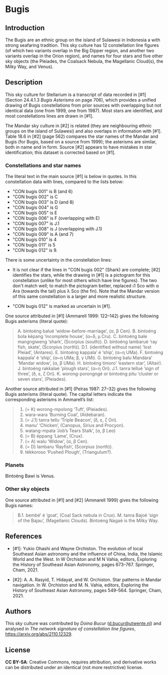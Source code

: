 # Bugis

## Introduction

The Bugis are an ethnic group on the island of Sulawesi in Indonesia a with strong seafaring tradition. This sky culture has 12 constellation line figures (of which two variants overlap in the Big Dipper region, and another two variants overlap in the Orion region), and names for four stars and five other sky objects (the Pleiades, the Coalsack Nebula, the Magellanic Cloud(s), the Milky Way, and Venus).

## Description

This sky culture for Stellarium is a transcript of data recorded in [#1] (Section 24.4.1.3 _Bugis Asterisms_ on page 706), which provides a unified drawing of Bugis constellations from prior sources with overlapping but not identical data (one from 1999, one from 1987). Most stars are identified, and most constellations lines are drawn in [#1]. 

The Mandar sky culture in [#2] is related (they are neighbouring ethnic groups on the island of Sulawesi) and also overlaps in information with [#1]. Table 18.6 in [#2] (page 562) compares the star names of the Mandar and Bugis (for Bugis, based on a source from 1999); the asterisms are similar, both in name and in form. Source [#2] appears to have mistakes in star identification; this dataset is corrected based on [#1].

### Constellations and star names

The literal text in the main source [#1] is below in quotes. In this constellation data with lines, compared to the lists below:

- "CON bugis 001" is B (and 6)
- "CON bugis 002" is C
- "CON bugis 003" is D (and 8)
- "CON bugis 004" is G
- "CON bugis 005" is E
- "CON bugis 006" is F (overlapping with E)
- "CON bugis 007" is J.1
- "CON bugis 008" is J (overlapping with J.1)
- "CON bugis 009" is A (and 7)
- "CON bugis 010" is 4
- "CON bugis 011" is 5
- "CON bugis 012" is 9.

There is some uncertainty in the constellation lines:

- It is not clear if the lines in "CON bugis 002" (Shark) are complete; [#2] identifies the stars, while the drawing in [#1] is a pictogram for this constellation (unlike for most others which have line figures). The two don't match well; to match the pictogram better, replaced ι1 Sco with α Ara (towards the tail) plus λ Sco (the fin). Note that the Mandar version of this same constellation is a larger and more realistic structure.

- "CON bugis 012" is marked as uncertain in [#1]. 

One source attributed in [#1] (Ammarell 1999: 122–142) gives the following Bugis asterisms (literal quote):

> A. bintoéng balué ‘widow-before-marriage’, (α, β Cen).
> B. bintoéng bola képang ‘incomplete house’, (α~δ, μ Cru).
> C. bintoéng bale mangngiweng ‘shark’, (Scorpius (south)). 
> D. bintoéng lambarué ‘ray fish, skate’, (Scorpius (north)).
>    D.1. (identified without name) ‘lost Pleiad’, (Antares).
> E. bintoéng kappala’ é ‘ship’, (α~η UMa).
> F. bintoéng kappala’ é ‘ship’, (α~η UMa; β, γ UMi).
> G. bintoéng balu Mandara’ ‘Mandar widow’, (α, β UMa).
> H. bintoéng timoro’ ‘eastern star’, (Altair).
> J. bintoéng rakkalaé ‘plough stars’, (α~η Ori). 
>    J.1. tanra tellué ‘sign of three’, (δ, ε, ζ Ori).
> K. worong-porongngé or bintoéng pitu ‘cluster or seven stars’, (Pleiades). 

Another source attributed in [#1] (Pelras 1987: 27–32) gives the following Bugis asterisms (literal quote). The capital letters indicate the corresponding asterisms in Ammarell’s list:

> 1. (= K) worong-mpolong ‘Tuft’, (Pleiades).
> 2. wara-wara ‘Burning Coal’, (Aldebaran).
> 3. (= J.1) tanra tellu ‘Triple Beacon’, (δ, ε, ζ Ori).
> 4. manu’ ‘Chicken’, (Canopus, Sirius and Procyon).
> 5. watang-mpata ‘Job’s Tears Stalk’, (α, β Leo)
> 6. (= B) éppang ‘Lame’, (Crux). 
> 7. (= A) walu ‘Widow’, (α, β Cen).
> 8. (= D) lambaru ‘Rayfish’, (Scorpius (north)). 
> 9. tékkoroso ‘Pushed Plough’, (Triangulum?).

### Planets

Bintoѐng Bawi is Venus.

### Other sky objects

One source attributed in [#1] and [#2] (Ammarell 1999) gives the following Bugis names:

> B.1. bembé’ é ‘goat’, (Coal Sack nebula in Crux).
> M. tanra Bajoé ‘sign of the Bajau’, (Magellanic Clouds).
> Bintoѐng Nagaѐ is the Milky Way.

## References

 - [#1]: Yukio Ohashi and Wayne Orchiston. The evolution of local Southeast Asian astronomy and the influence of China, India, the Islamic World and the West. In W Orchiston and M N Vahia, editors, Exploring the History of Southeast Asian Astronomy, pages 673–767. Springer, Cham, 2021.

 - [#2]: A. A. Rasyid, T. Hidayat, and W. Orchiston. Star patterns in Mandar navigation. In W. Orchiston and M. N. Vahia, editors, Exploring the History of Southeast Asian Astronomy, pages 549–564. Springer, Cham, 2021.

## Authors

This sky culture was contributed by _Doina Bucur_ (d.bucur@utwente.nl) and analysed in _The network signature of constellation line figures_, <https://arxiv.org/abs/2110.12329>.

## License

__CC BY-SA__: Creative Commons, requires attribution, and derivative works can be distributed under an identical (not more restrictive) license.